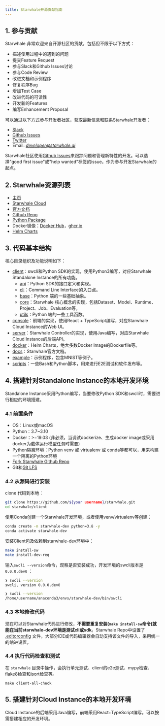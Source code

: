 ```yaml
---
title: Starwhale开源贡献指南
---
```


## 1. 参与贡献

Starwhale 非常欢迎来自开源社区的贡献，包括但不限于以下方式：

- 描述使用过程中的遇到的问题
- 提交Feature Request
- 参与Slack和Github Issues讨论
- 参与Code Review
- 改进文档和示例程序
- 修复程序Bug
- 增加Test Case
- 改进代码的可读性
- 开发新的Features
- 编写Enhancement Proposal

可以通过以下方式参与开发者社区，获取最新信息和联系Starwhale开发者：

- [Slack](https://starwhale.slack.com/)
- [Github Issues](https://github.com/star-whale/starwhale/issues)
- [Twitter](https://twitter.com/starwhaleai)
- Email: *developer@starwhale.ai*

Starwhale社区使用[Github Issues](https://github.com/star-whale/starwhale/issues)来跟踪问题和管理新特性的开发。可以选择"good first issue"或"help wanted"标签的issue，作为参与开发Starwhale的起点。

## 2. Starwhale资源列表

- [主页](http://starwhale.ai)
- [Starwhale Cloud](https://cloud.starwhale.cn)
- [官方文档](https://doc.starwhale.ai)
- [Github Repo](https://github.com/star-whale/starwhale)
- [Python Package](https://pypi.org/project/starwhale/)
- Docker镜像：[Docker Hub](https://hub.docker.com/u/starwhaleai)，[ghcr.io](https://github.com/orgs/star-whale/packages)
- [Helm Charts](https://artifacthub.io/packages/helm/starwhale/starwhale)

## 3. 代码基本结构

核心目录组织及功能说明如下：

- [client](https://github.com/star-whale/starwhale/tree/main/client)：swcli和Python SDK的实现，使用Python3编写，对应Starwhale Standalone Instance的所有功能。
  - [api](https://github.com/star-whale/starwhale/tree/main/client/starwhale/api)：Python SDK的接口定义和实现。
  - [cli](https://github.com/star-whale/starwhale/tree/main/client/starwhale/cli)：Command Line Interface的入口点。
  - [base](https://github.com/star-whale/starwhale/tree/main/client/starwhale/base)：Python 端的一些基础抽象。
  - [core](https://github.com/star-whale/starwhale/tree/main/client/starwhale/core)：Starwhale 核心概念的实现，包括Dataset、Model、Runtime、Project、Job、Evaluation等。
  - [utils](https://github.com/star-whale/starwhale/tree/main/client/starwhale/utils)：Python 端的一些工具函数。
- [console](https://github.com/star-whale/starwhale/tree/main/console)：前端的实现，使用React + TypeScript编写，对应Starwhale Cloud Instance的Web UI。
- [server](https://github.com/star-whale/starwhale/tree/main/server)：Starwhale Controller的实现，使用Java编写，对应Starwhale Cloud Instance的后端API。
- [docker](https://github.com/star-whale/starwhale/tree/main/docker)：Helm Charts，绝大多数Docker Image的Dockerfile等。
- [docs](https://github.com/star-whale/starwhale/tree/main/docs)：Starwhale官方文档。
- [example](https://github.com/star-whale/starwhale/tree/main/example)：示例程序，包含MNIST等例子。
- [scripts](https://github.com/star-whale/starwhale/tree/main/scripts)：一些Bash和Python脚本，用来进行E2E测试和软件发布等。

## 4. 搭建针对Standalone Instance的本地开发环境

Standalone Instance采用Python编写，当要修改Python SDK和swcli时，需要进行相应的环境搭建。

### 4.1 前置条件

- OS：Linux或macOS
- Python：3.7~3.10
- Docker：>=19.03 (非必须，当调试dockerize、生成docker image或采用docker为载体运行模型任务时需要)
- Python隔离环境：Python venv 或 virtualenv 或 conda等都可以，用来构建一个隔离的Python环境
- [Fork Starwhale Github Repo](https://github.com/star-whale/starwhale/fork)
- Git和[Git LFS](https://github.com/git-lfs/git-lfs/blob/main/INSTALLING.md#installing-packages)

### 4.2 从源码进行安装

clone 代码到本地：

```bash
git clone https://github.com/${your username}/starwhale.git
cd starwhale/client
```

使用Conda创建一个Starwhale开发环境，或者使用venv/virtualenv等创建：

```bash
conda create -n starwhale-dev python=3.8 -y
conda activate starwhale-dev
```

安装Client包及依赖到starwhale-dev环境中：

```bash
make install-sw
make install-dev-req
```

输入`swcli --version`命令，观察是否安装成功，开发环境的swcli版本是 `0.0.0.dev0` ：

```bash
❯ swcli --version
swcli, version 0.0.0.dev0

❯ swcli --version
/home/username/anaconda3/envs/starwhale-dev/bin/swcli
```

### 4.3 本地修改代码

现在可以对Starwhale代码进行修改，**不需要重复安装(`make install-sw`命令)就能在当前starwhale-dev环境是测试cli或sdk**。Starwhale Repo中设置了 [.editorconfig](https://github.com/star-whale/starwhale/blob/main/.editorconfig) 文件，大部分IDE或代码编辑器会自动支持该文件的导入，采用统一的缩进设置。

### 4.4 执行代码检查和测试

在 `starwhale` 目录中操作，会执行单元测试、client的e2e测试、mypy检查、flake8检查和isort检查等。

```console
make client-all-check
```

## 5. 搭建针对Cloud Instance的本地开发环境

Cloud Instance的后端采用Java编写，前端采用React+TypeScript编写，可以按需搭建相应的开发环境。
